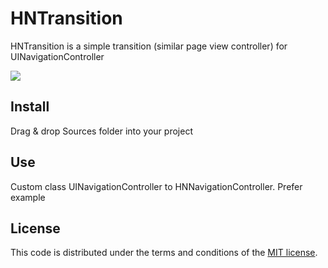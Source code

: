 # HNTransition

HNTransition is a simple transition (similar page view controller) for UINavigationController

<img src="https://github.com/volythat/HNTransition/blob/master/hntransition.gif" />

## Install

Drag & drop Sources folder into your project

## Use

Custom class UINavigationController to HNNavigationController. Prefer example

## License

This code is distributed under the terms and conditions of the [MIT license](LICENSE). 
